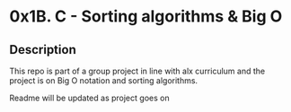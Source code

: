 # 0x1B. C - Sorting algorithms & Big O

## Description

This repo is part of a group project in line with alx curriculum
and the project is on Big O notation and sorting algorithms.

Readme will be updated as project goes on
